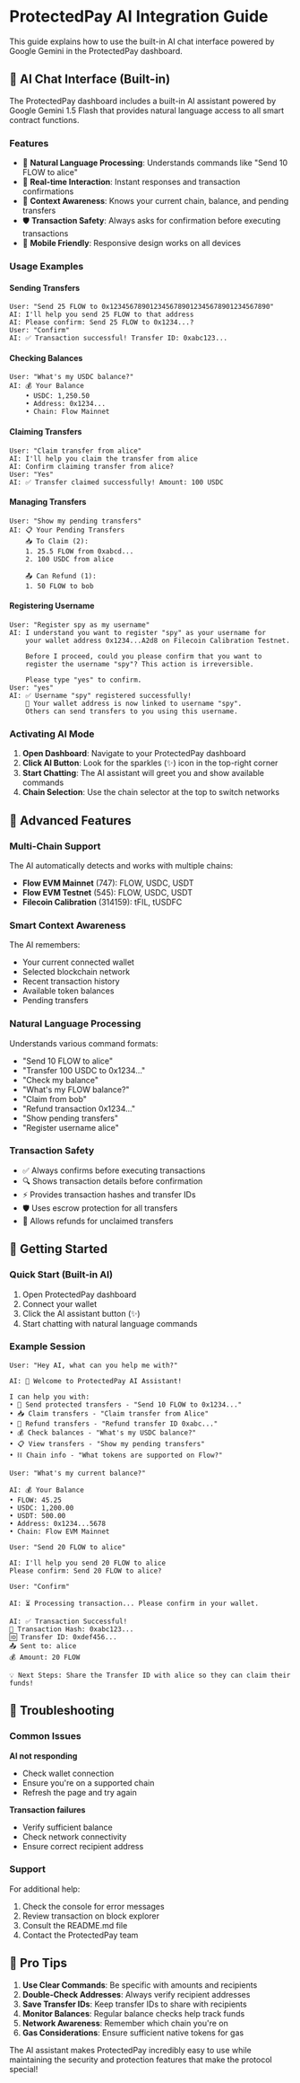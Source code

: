# ProtectedPay AI Integration Guide

This guide explains how to use the built-in AI chat interface powered by Google Gemini in the ProtectedPay dashboard.

## 🤖 AI Chat Interface (Built-in)

The ProtectedPay dashboard includes a built-in AI assistant powered by Google Gemini 1.5 Flash that provides natural language access to all smart contract functions.

### Features
- 💬 **Natural Language Processing**: Understands commands like "Send 10 FLOW to alice"
- 🔄 **Real-time Interaction**: Instant responses and transaction confirmations
- 🎯 **Context Awareness**: Knows your current chain, balance, and pending transfers
- 🛡️ **Transaction Safety**: Always asks for confirmation before executing transactions
- 📱 **Mobile Friendly**: Responsive design works on all devices

### Usage Examples

#### Sending Transfers
```
User: "Send 25 FLOW to 0x1234567890123456789012345678901234567890"
AI: I'll help you send 25 FLOW to that address
AI: Please confirm: Send 25 FLOW to 0x1234...?
User: "Confirm"
AI: ✅ Transaction successful! Transfer ID: 0xabc123...
```

#### Checking Balances
```
User: "What's my USDC balance?"
AI: 💰 Your Balance
    • USDC: 1,250.50
    • Address: 0x1234...
    • Chain: Flow Mainnet
```

#### Claiming Transfers
```
User: "Claim transfer from alice"
AI: I'll help you claim the transfer from alice
AI: Confirm claiming transfer from alice?
User: "Yes"
AI: ✅ Transfer claimed successfully! Amount: 100 USDC
```

#### Managing Transfers
```
User: "Show my pending transfers"
AI: 📋 Your Pending Transfers
    📥 To Claim (2):
    1. 25.5 FLOW from 0xabcd...
    2. 100 USDC from alice
    
    📤 Can Refund (1):
    1. 50 FLOW to bob
```

#### Registering Username
```
User: "Register spy as my username"
AI: I understand you want to register "spy" as your username for 
    your wallet address 0x1234...A2d8 on Filecoin Calibration Testnet.
    
    Before I proceed, could you please confirm that you want to 
    register the username "spy"? This action is irreversible.
    
    Please type "yes" to confirm.
User: "yes"
AI: ✅ Username "spy" registered successfully!
    👤 Your wallet address is now linked to username "spy". 
    Others can send transfers to you using this username.
```

### Activating AI Mode

1. **Open Dashboard**: Navigate to your ProtectedPay dashboard
2. **Click AI Button**: Look for the sparkles (✨) icon in the top-right corner
3. **Start Chatting**: The AI assistant will greet you and show available commands
4. **Chain Selection**: Use the chain selector at the top to switch networks

## 🎯 Advanced Features

### Multi-Chain Support
The AI automatically detects and works with multiple chains:
- **Flow EVM Mainnet** (747): FLOW, USDC, USDT
- **Flow EVM Testnet** (545): FLOW, USDC, USDT
- **Filecoin Calibration** (314159): tFIL, tUSDFC

### Smart Context Awareness
The AI remembers:
- Your current connected wallet
- Selected blockchain network
- Recent transaction history
- Available token balances
- Pending transfers

### Natural Language Processing
Understands various command formats:
- "Send 10 FLOW to alice"
- "Transfer 100 USDC to 0x1234..."
- "Check my balance"
- "What's my FLOW balance?"
- "Claim from bob"
- "Refund transaction 0x1234..."
- "Show pending transfers"
- "Register username alice"

### Transaction Safety
- ✅ Always confirms before executing transactions
- 🔍 Shows transaction details before confirmation
- ⚡ Provides transaction hashes and transfer IDs
- 🛡️ Uses escrow protection for all transfers
- 🔄 Allows refunds for unclaimed transfers

## 🚀 Getting Started

### Quick Start (Built-in AI)
1. Open ProtectedPay dashboard
2. Connect your wallet
3. Click the AI assistant button (✨)
4. Start chatting with natural language commands

### Example Session
```
User: "Hey AI, what can you help me with?"

AI: 👋 Welcome to ProtectedPay AI Assistant!

I can help you with:
• 💸 Send protected transfers - "Send 10 FLOW to 0x1234..."
• 📥 Claim transfers - "Claim transfer from Alice"
• 🔄 Refund transfers - "Refund transfer ID 0xabc..."
• 💰 Check balances - "What's my USDC balance?"
• 📋 View transfers - "Show my pending transfers"
• ⛓️ Chain info - "What tokens are supported on Flow?"

User: "What's my current balance?"

AI: 💰 Your Balance
• FLOW: 45.25
• USDC: 1,200.00
• USDT: 500.00
• Address: 0x1234...5678
• Chain: Flow EVM Mainnet

User: "Send 20 FLOW to alice"

AI: I'll help you send 20 FLOW to alice
Please confirm: Send 20 FLOW to alice?

User: "Confirm"

AI: ⏳ Processing transaction... Please confirm in your wallet.

AI: ✅ Transaction Successful!
🧾 Transaction Hash: 0xabc123...
🆔 Transfer ID: 0xdef456...
📤 Sent to: alice
💰 Amount: 20 FLOW

💡 Next Steps: Share the Transfer ID with alice so they can claim their funds!
```

## 🔧 Troubleshooting

### Common Issues

**AI not responding**
- Check wallet connection
- Ensure you're on a supported chain
- Refresh the page and try again

**Transaction failures**
- Verify sufficient balance
- Check network connectivity
- Ensure correct recipient address

### Support

For additional help:
1. Check the console for error messages
2. Review transaction on block explorer
3. Consult the README.md file
4. Contact the ProtectedPay team

## 🌟 Pro Tips

1. **Use Clear Commands**: Be specific with amounts and recipients
2. **Double-Check Addresses**: Always verify recipient addresses
3. **Save Transfer IDs**: Keep transfer IDs to share with recipients
4. **Monitor Balances**: Regular balance checks help track funds
5. **Network Awareness**: Remember which chain you're on
6. **Gas Considerations**: Ensure sufficient native tokens for gas

The AI assistant makes ProtectedPay incredibly easy to use while maintaining the security and protection features that make the protocol special!
